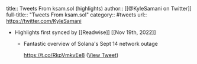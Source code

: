 title:: Tweets From ksam.sol (highlights)
author:: [[@KyleSamani on Twitter]]
full-title:: "Tweets From ksam.sol"
category:: #tweets
url:: https://twitter.com/KyleSamani

- Highlights first synced by [[Readwise]] [[Nov 19th, 2022]]
	- Fantastic overview of Solana's Sept 14 network outage
	  
	  https://t.co/RkpVmkvEe8 ([View Tweet](https://twitter.com/KyleSamani/status/1452678339588550657))